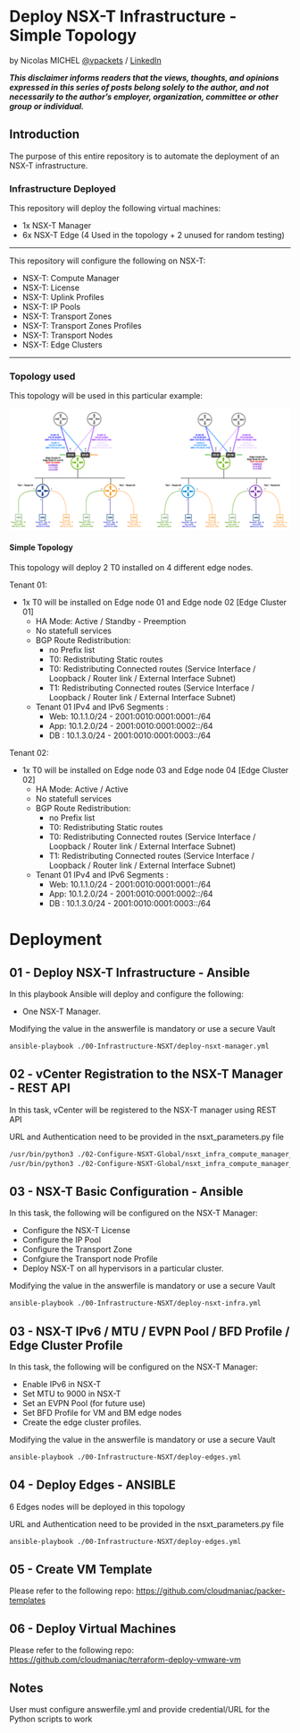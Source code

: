 # Deploy NSX-T Infrastructure - Simple Topology



by Nicolas MICHEL [@vpackets](https://twitter.com/vpackets) / [LinkedIn](https://www.linkedin.com/in/mclnicolas/) 

_**This disclaimer informs readers that the views, thoughts, and opinions expressed in this series of posts belong solely to the author, and not necessarily to the author’s employer, organization, committee or other group or individual.**_

## Introduction

The purpose of this entire repository is to automate the deployment of an NSX-T infrastructure.

### Infrastructure Deployed

This repository will deploy the following virtual machines:

- 1x NSX-T Manager
- 6x NSX-T Edge (4 Used in the topology + 2 unused for random testing)
____

This repository will configure the following on NSX-T:
- NSX-T: Compute Manager
- NSX-T: License
- NSX-T: Uplink Profiles
- NSX-T: IP Pools
- NSX-T: Transport Zones
- NSX-T: Transport Zones Profiles
- NSX-T: Transport Nodes
- NSX-T: Edge Clusters
____

### Topology used

This topology will be used in this particular example:

![BGP P2P Topology](https://github.com/vmware-nsx/sddc-demos/blob/main/02-Deploy-NSXT-Topologies/01-BGP-P2P/NSX-T%20BGP%20P2P%20Topology.png)

#### Simple Topology

This topology will deploy 2 T0 installed on 4 different edge nodes.


Tenant 01:
- 1x T0 will be installed on Edge node 01 and Edge node 02 [Edge Cluster 01]
  - HA Mode: Active / Standby - Preemption
  - No statefull services
  - BGP Route Redistribution:
    - no Prefix list
    - T0: Redistributing Static routes
    - T0: Redistributing Connected routes (Service Interface / Loopback / Router link / External Interface Subnet)
    - T1: Redistributing Connected routes (Service Interface / Loopback / Router link / External Interface Subnet)
  - Tenant 01 IPv4 and IPv6 Segments :
    - Web: 10.1.1.0/24 - 2001:0010:0001:0001::/64
    - App: 10.1.2.0/24 - 2001:0010:0001:0002::/64
    - DB : 10.1.3.0/24 - 2001:0010:0001:0003::/64
 


Tenant 02:
- 1x T0 will be installed on Edge node 03 and Edge node 04 [Edge Cluster 02]
  - HA Mode: Active / Active
  - No statefull services
  - BGP Route Redistribution:
    - no Prefix list
    - T0: Redistributing Static routes
    - T0: Redistributing Connected routes (Service Interface / Loopback / Router link / External Interface Subnet)
    - T1: Redistributing Connected routes (Service Interface / Loopback / Router link / External Interface Subnet)
  - Tenant 01 IPv4 and IPv6 Segments :
    - Web: 10.1.1.0/24 - 2001:0010:0001:0001::/64
    - App: 10.1.2.0/24 - 2001:0010:0001:0002::/64
    - DB : 10.1.3.0/24 - 2001:0010:0001:0003::/64
 


# Deployment

## 01 - Deploy NSX-T Infrastructure - Ansible

In this playbook Ansible will deploy and configure the following:
 - One NSX-T Manager.

Modifying the value in the answerfile is mandatory or use a secure Vault

```zsh Ansible Code
ansible-playbook ./00-Infrastructure-NSXT/deploy-nsxt-manager.yml
```



## 02 - vCenter Registration to the NSX-T Manager - REST API

In this task, vCenter will be registered to the NSX-T manager using REST API

URL and Authentication need to be provided in the nsxt_parameters.py file

```zsh Bash Code
/usr/bin/python3 ./02-Configure-NSXT-Global/nsxt_infra_compute_manager_register.py
/usr/bin/python3 ./02-Configure-NSXT-Global/nsxt_infra_compute_manager_verify.py
```


## 03 - NSX-T Basic Configuration - Ansible

In this task, the following will be configured on the NSX-T Manager:

 - Configure the NSX-T License
 - Configure the IP Pool
 - Configure the Transport Zone
 - Confgiure the Transport node Profile
 - Deploy NSX-T on all hypervisors in a particular cluster.

Modifying the value in the answerfile is mandatory or use a secure Vault

```zsh Bash Code
ansible-playbook ./00-Infrastructure-NSXT/deploy-nsxt-infra.yml
```




## 03 - NSX-T IPv6 / MTU / EVPN Pool / BFD Profile / Edge Cluster Profile

In this task, the following will be configured on the NSX-T Manager:

 - Enable IPv6 in NSX-T
 - Set MTU to 9000 in NSX-T
 - Set an EVPN Pool (for future use)
 - Set BFD Profile for VM and BM edge nodes
 - Create the edge cluster profiles.


Modifying the value in the answerfile is mandatory or use a secure Vault

```zsh Bash Code
ansible-playbook ./00-Infrastructure-NSXT/deploy-edges.yml
```



## 04 - Deploy Edges - ANSIBLE

6 Edges nodes will be deployed in this topology

URL and Authentication need to be provided in the nsxt_parameters.py file

```zsh Bash Code
ansible-playbook ./00-Infrastructure-NSXT/deploy-edges.yml
```

## 05 - Create VM Template

Please refer to the following repo:  https://github.com/cloudmaniac/packer-templates

## 06 - Deploy Virtual Machines

Please refer to the following repo:  https://github.com/cloudmaniac/terraform-deploy-vmware-vm













## Notes 
User must configure answerfile.yml and provide credential/URL for the Python scripts to work